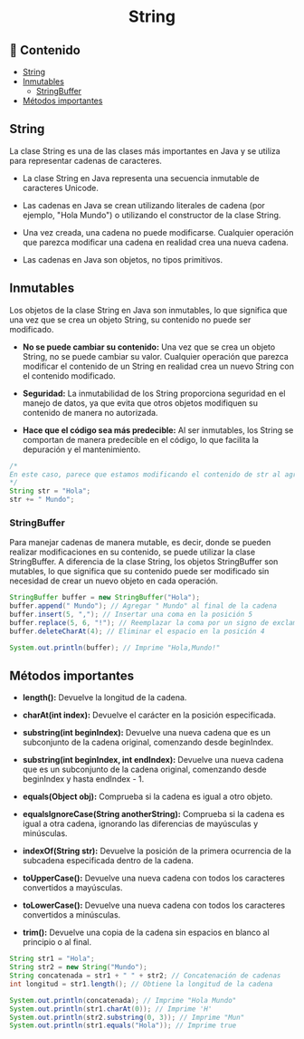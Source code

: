 <h1 align="center">String</h1>

<h2>📑 Contenido</h2>

- [String](#string)
- [Inmutables](#inmutables)
  - [StringBuffer](#stringbuffer)
- [Métodos importantes](#métodos-importantes)

## String

La clase String es una de las clases más importantes en Java y se utiliza para representar cadenas de caracteres.

- La clase String en Java representa una secuencia inmutable de caracteres Unicode.

- Las cadenas en Java se crean utilizando literales de cadena (por ejemplo, "Hola Mundo") o utilizando el constructor de la clase String.

- Una vez creada, una cadena no puede modificarse. Cualquier operación que parezca modificar una cadena en realidad crea una nueva cadena.

- Las cadenas en Java son objetos, no tipos primitivos.

## Inmutables

Los objetos de la clase String en Java son inmutables, lo que significa que una vez que se crea un objeto String, su contenido no puede ser modificado.

- **No se puede cambiar su contenido:** Una vez que se crea un objeto String, no se puede cambiar su valor. Cualquier operación que parezca modificar el contenido de un String en realidad crea un nuevo String con el contenido modificado.

- **Seguridad:** La inmutabilidad de los String proporciona seguridad en el manejo de datos, ya que evita que otros objetos modifiquen su contenido de manera no autorizada.

- **Hace que el código sea más predecible:** Al ser inmutables, los String se comportan de manera predecible en el código, lo que facilita la depuración y el mantenimiento.

```java
/*
En este caso, parece que estamos modificando el contenido de str al agregar " Mundo" al final de "Hola". Sin embargo, en realidad se está creando un nuevo String con el contenido "Hola Mundo" y asignándolo a la variable str. El String original "Hola" permanece inmutable.
*/
String str = "Hola";
str += " Mundo";
```

### StringBuffer

Para manejar cadenas de manera mutable, es decir, donde se pueden realizar modificaciones en su contenido, se puede utilizar la clase StringBuffer. A diferencia de la clase String, los objetos StringBuffer son mutables, lo que significa que su contenido puede ser modificado sin necesidad de crear un nuevo objeto en cada operación.

```java
StringBuffer buffer = new StringBuffer("Hola");
buffer.append(" Mundo"); // Agregar " Mundo" al final de la cadena
buffer.insert(5, ","); // Insertar una coma en la posición 5
buffer.replace(5, 6, "!"); // Reemplazar la coma por un signo de exclamación
buffer.deleteCharAt(4); // Eliminar el espacio en la posición 4

System.out.println(buffer); // Imprime "Hola,Mundo!"
```

## Métodos importantes

- **length():** Devuelve la longitud de la cadena.

- **charAt(int index):** Devuelve el carácter en la posición especificada.

- **substring(int beginIndex):** Devuelve una nueva cadena que es un subconjunto de la cadena original, comenzando desde beginIndex.

- **substring(int beginIndex, int endIndex):** Devuelve una nueva cadena que es un subconjunto de la cadena original, comenzando desde beginIndex y hasta endIndex - 1.

- **equals(Object obj):** Comprueba si la cadena es igual a otro objeto.

- **equalsIgnoreCase(String anotherString):** Comprueba si la cadena es igual a otra cadena, ignorando las diferencias de mayúsculas y minúsculas.

- **indexOf(String str):** Devuelve la posición de la primera ocurrencia de la subcadena especificada dentro de la cadena.

- **toUpperCase():** Devuelve una nueva cadena con todos los caracteres convertidos a mayúsculas.

- **toLowerCase():** Devuelve una nueva cadena con todos los caracteres convertidos a minúsculas.

- **trim():** Devuelve una copia de la cadena sin espacios en blanco al principio o al final.

```java
String str1 = "Hola";
String str2 = new String("Mundo");
String concatenada = str1 + " " + str2; // Concatenación de cadenas
int longitud = str1.length(); // Obtiene la longitud de la cadena

System.out.println(concatenada); // Imprime "Hola Mundo"
System.out.println(str1.charAt(0)); // Imprime 'H'
System.out.println(str2.substring(0, 3)); // Imprime "Mun"
System.out.println(str1.equals("Hola")); // Imprime true
```
